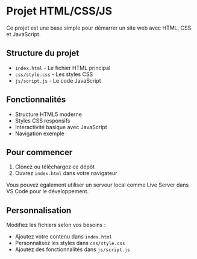 # Projet HTML/CSS/JS

Ce projet est une base simple pour démarrer un site web avec HTML, CSS et JavaScript.

## Structure du projet

- `index.html` - Le fichier HTML principal
- `css/style.css` - Les styles CSS
- `js/script.js` - Le code JavaScript

## Fonctionnalités

- Structure HTML5 moderne
- Styles CSS responsifs
- Interactivité basique avec JavaScript
- Navigation exemple

## Pour commencer

1. Clonez ou téléchargez ce dépôt
2. Ouvrez `index.html` dans votre navigateur

Vous pouvez également utiliser un serveur local comme Live Server dans VS Code pour le développement.

## Personnalisation

Modifiez les fichiers selon vos besoins :
- Ajoutez votre contenu dans `index.html`
- Personnalisez les styles dans `css/style.css`
- Ajoutez des fonctionnalités dans `js/script.js` 
